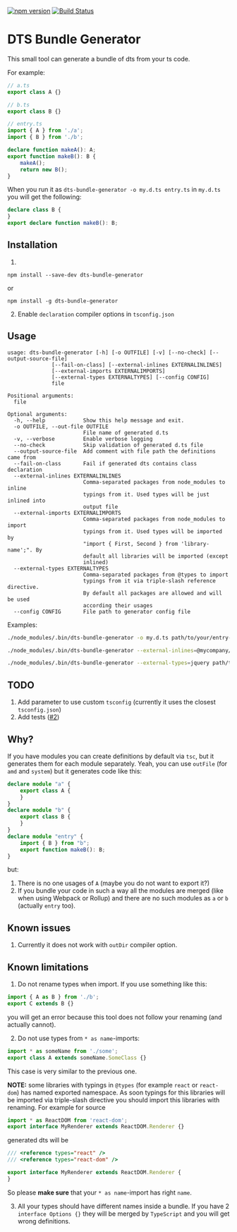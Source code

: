 [![npm version](https://badge.fury.io/js/dts-bundle-generator.svg)](https://badge.fury.io/js/dts-bundle-generator) [![Build Status](https://travis-ci.org/timocov/dts-bundle-generator.svg?branch=master)](https://travis-ci.org/timocov/dts-bundle-generator)

# DTS Bundle Generator

This small tool can generate a bundle of dts from your ts code.

For example:
```ts
// a.ts
export class A {}
```
```ts
// b.ts
export class B {}
```
```ts
// entry.ts
import { A } from './a';
import { B } from './b';

declare function makeA(): A;
export function makeB(): B {
	makeA();
	return new B();
}
```

When you run it as `dts-bundle-generator -o my.d.ts entry.ts` in `my.d.ts` you will get the following:
```ts
declare class B {
}
export declare function makeB(): B;
```


## Installation

1.
```
npm install --save-dev dts-bundle-generator
```
or
```
npm install -g dts-bundle-generator
```

2. Enable `declaration` compiler options in `tsconfig.json`


## Usage

```
usage: dts-bundle-generator [-h] [-o OUTFILE] [-v] [--no-check] [--output-source-file]
              [--fail-on-class] [--external-inlines EXTERNALINLINES]
              [--external-imports EXTERNALIMPORTS]
              [--external-types EXTERNALTYPES] [--config CONFIG]
              file

Positional arguments:
  file

Optional arguments:
  -h, --help            Show this help message and exit.
  -o OUTFILE, --out-file OUTFILE
                        File name of generated d.ts
  -v, --verbose         Enable verbose logging
  --no-check            Skip validation of generated d.ts file
  --output-source-file  Add comment with file path the definitions came from
  --fail-on-class       Fail if generated dts contains class declaration
  --external-inlines EXTERNALINLINES
                        Comma-separated packages from node_modules to inline
                        typings from it. Used types will be just inlined into
                        output file
  --external-imports EXTERNALIMPORTS
                        Comma-separated packages from node_modules to import
                        typings from it. Used types will be imported by
                        "import { First, Second } from 'library-name';". By
                        default all libraries will be imported (except
                        inlined)
  --external-types EXTERNALTYPES
                        Comma-separated packages from @types to import
                        typings from it via triple-slash reference directive.
                        By default all packages are allowed and will be used
                        according their usages
  --config CONFIG       File path to generator config file
```

Examples:
```bash
./node_modules/.bin/dts-bundle-generator -o my.d.ts path/to/your/entry-file.ts
```

```bash
./node_modules/.bin/dts-bundle-generator --external-inlines=@mycompany/internal-project --external-imports=@angular/core,rxjs path/to/your/entry-file.ts
```

```bash
./node_modules/.bin/dts-bundle-generator --external-types=jquery path/to/your/entry-file.ts
```


## TODO

1. Add parameter to use custom `tsconfig` (currently it uses the closest `tsconfig.json`)
2. Add tests ([#2](https://github.com/timocov/dts-bundle-generator/issues/2))


## Why?

If you have modules you can create definitions by default via `tsc`, but it generates them for each module separately. Yeah, you can use `outFile` (for `amd` and `system`) but it generates code like this:
```ts
declare module "a" {
    export class A {
    }
}
declare module "b" {
    export class B {
    }
}
declare module "entry" {
    import { B } from "b";
    export function makeB(): B;
}
```
but:
1. There is no one usages of `A` (maybe you do not want to export it?)
2. If you bundle your code in such a way all the modules are merged (like when using Webpack or Rollup) and there are no such modules as `a` or `b` (actually `entry` too).

## Known issues

1. Currently it does not work with `outDir` compiler option.


## Known limitations

1. Do not rename types when import. If you use something like this:
```ts
import { A as B } from './b';
export C extends B {}
```
you will get an error because this tool does not follow your renaming (and actually cannot).

2. Do not use types from `* as name`-imports:
```ts
import * as someName from './some';
export class A extends someName.SomeClass {}
```
This case is very similar to the previous one.

**NOTE:** some libraries with typings in `@types` (for example `react` or `react-dom`) has named exported namespace. As soon typings for this libraries will be imported via triple-slash directive you should import this libraries with renaming. For example for source

```ts
import * as ReactDOM from 'react-dom';
export interface MyRenderer extends ReactDOM.Renderer {}
```

generated dts will be

```ts
/// <reference types="react" />
/// <reference types="react-dom" />

export interface MyRenderer extends ReactDOM.Renderer {
}
```

So please **make sure** that your `* as name`-import has right `name`.

3. All your types should have different names inside a bundle. If you have 2 `interface Options {}` they will be merged by `TypeScript` and you will get wrong definitions.
